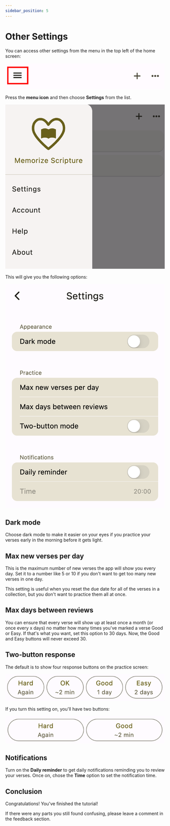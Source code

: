 ```yaml
---
sidebar_position: 5
---
```


# Other Settings

You can access other settings from the menu in the top left of the home screen:

<div class="bordered-image">

![home page menu](img/menu-1.png)
</div>

Press the **menu icon** and then choose **Settings** from the list.

<div class="bordered-image">

![settings in menu](img/menu-2.png)
</div>

This will give you the following options:

<div class="bordered-image">

![settings in menu](img/settings.png)
</div>

## Dark mode

Choose dark mode to make it easier on your eyes if you practice your verses early in the morning before it gets light.

## Max new verses per day

This is the maximum number of new verses the app will show you every day. Set it to a number like 5 or 10 if you don't want to get too many new verses in one day.

This setting is useful when you reset the due date for all of the verses in a collection, but you don't want to practice them all at once.

## Max days between reviews

You can ensure that every verse will show up at least once a month (or once every x days) no matter how many times you've marked a verse Good or Easy. If that's what you want, set this option to 30 days. Now, the Good and Easy buttons will never exceed 30.

## Two-button response

The default is to show four response buttons on the practice screen:

<div class="bordered-image">

![settings in menu](img/practice-1.png)
</div>

If you turn this setting on, you'll have two buttons:

<div class="bordered-image">

![settings in menu](img/practice-2.png)
</div>

## Notifications

Turn on the **Daily reminder** to get daily notifications reminding you to review your verses. Once on, chose the **Time** option to set the notification time.

## Conclusion

Congratulations! You've finished the tutorial!

If there were any parts you still found confusing, please leave a comment in the feedback section.